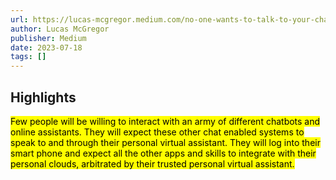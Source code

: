 ```yaml
---
url: https://lucas-mcgregor.medium.com/no-one-wants-to-talk-to-your-chatbot-9d8bb1a70266
author: Lucas McGregor
publisher: Medium
date: 2023-07-18
tags: []
---
```


## Highlights
<mark>Few people will be willing to interact with an army of different chatbots and online assistants. They will expect these other chat enabled systems to speak to and through their personal virtual assistant. They will log into their smart phone and expect all the other apps and skills to integrate with their personal clouds, arbitrated by their trusted personal virtual assistant.</mark>